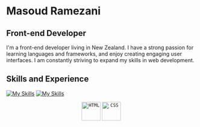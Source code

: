 # Masoud Ramezani
## Front-end Developer

I'm a front-end developer living in New Zealand. I have a strong passion for learning languages and frameworks, and enjoy creating engaging user interfaces. I am constantly striving to expand my skills in web development.

## Skills and Experience

[![My Skills](https://skills.thijs.gg/icons?i=html,css,js,react,redux,git,github,bootstrap,jquery,cs)](https://skills.thijs.gg)
[![My Skills](https://skillicons.dev/icons?i=aws,gcp,azure,react,vue,flutter&perline=3)](https://skillicons.dev)

<div align="center">
	<code><img width="50" src="https://user-images.githubusercontent.com/25181517/192158954-f88b5814-d510-4564-b285-dff7d6400dad.png" alt="HTML" title="HTML"/></code>
	<code><img width="50" src="https://user-images.githubusercontent.com/25181517/183898674-75a4a1b1-f960-4ea9-abcb-637170a00a75.png" alt="CSS" title="CSS"/></code>
</div>
